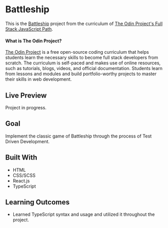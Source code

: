# Battleship

This is the [Battleship](https://www.theodinproject.com/paths/full-stack-javascript/courses/javascript/lessons/battleship) project from the curriculum of [The Odin Project's Full Stack JavaScript Path](https://www.theodinproject.com/paths/full-stack-javascript/courses/javascript).

#### What is The Odin Project?

[The Odin Project](https://www.theodinproject.com/about) is a free open-source coding curriculum that helps students learn the necessary skills to become full stack developers from scratch. The curriculum is self-paced and makes use of online resources, such as tutorials, blogs, videos, and official documentation. Students learn from lessons and modules and build portfolio-worthy projects to master their skills in web development.

## Live Preview

Project in progress.

## Goal

Implement the classic game of Battleship through the process of Test Driven Development.

## Built With

* HTML
* CSS/SCSS
* React.js
* TypeScript

## Learning Outcomes

* Learned TypeScript syntax and usage and utilized it throughout the project.
